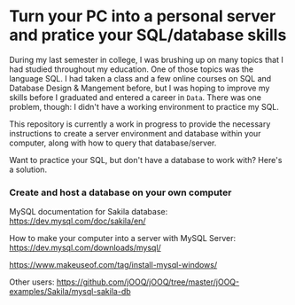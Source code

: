 # Turn your PC into a personal server and pratice your SQL/database skills

During my last semester in college, I was brushing up on many topics that I had studied throughout my education. One of those topics was the language SQL. I had taken a class and a few online courses on SQL and Database Design & Mangement before, but I was hoping to improve my skills before I graduated and entered a career in ```Data```. There was one problem, though: I didn't have a working environment to practice my SQL.

This repository is currently a work in progress to provide the necessary instructions to create a server environment and database within your computer, along with how to query that database/server.

Want to practice your SQL, but don't have a database to work with? Here's a solution.

### Create and host a database on your own computer
MySQL documentation for Sakila database: https://dev.mysql.com/doc/sakila/en/

How to make your computer into a server with MySQL Server:
https://dev.mysql.com/downloads/mysql/

https://www.makeuseof.com/tag/install-mysql-windows/

Other users: https://github.com/jOOQ/jOOQ/tree/master/jOOQ-examples/Sakila/mysql-sakila-db
